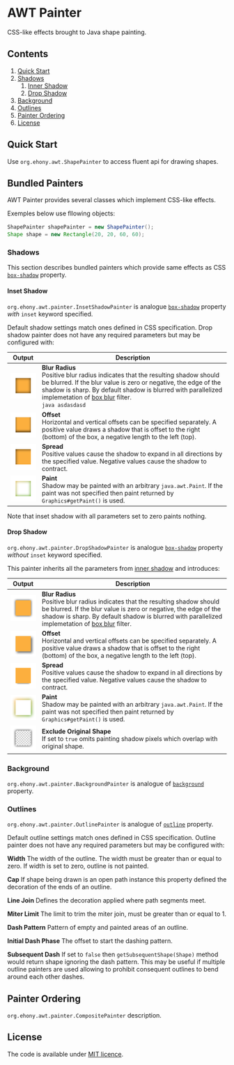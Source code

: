 # AWT Painter

CSS-like effects brought to Java shape painting.

## Contents

1. [Quick Start](#quick-start)
2. [Shadows](#shadows)
    1. [Inner Shadow](#inner-shadow)
    2. [Drop Shadow](#drop-shadow)
3. [Background](#background)
4. [Outlines](#outlines)
5. [Painter Ordering](#painter-ordering)
6. [License](#license)

## Quick Start

Use `org.ehony.awt.ShapePainter` to access fluent api for drawing shapes.

## Bundled Painters

AWT Painter provides several classes which implement CSS-like effects.

Exemples below use fllowing objects:
```java
ShapePainter shapePainter = new ShapePainter();
Shape shape = new Rectangle(20, 20, 60, 60);
```

### Shadows

This section describes bundled painters which provide same effects as CSS [`box-shadow`][1] property.

#### Inset Shadow

`org.ehony.awt.painter.InsetShadowPainter` is analogue [`box-shadow`][1] property _with_ `inset` keyword specified.

Default shadow settings match ones defined in CSS specification. Drop shadow painter does not have any required parameters but may be configured with:

| Output | Description |
| ------ | ----------- |
| ![Blur Radius](docs/inset-shadow-blur-radius.png) | **Blur Radius**<br/> Positive blur radius indicates that the resulting shadow should be blurred. If the blur value is zero or negative, the edge of the shadow is sharp. By default shadow is blurred with parallelized implemetation of [box blur](http://en.wikipedia.org/wiki/Box_blur) filter.<br/> ```java asdasdasd ``` |
| ![Offset](docs/inset-shadow-offset.png) | **Offset**<br/> Horizontal and vertical offsets can be specified separately. A positive value draws a shadow that is offset to the right (bottom) of the box, a negative length to the left (top). |
| ![Spread](docs/inset-shadow-spread.png) | **Spread**<br/> Positive values cause the shadow to expand in all directions by the specified value. Negative values cause the shadow to contract. |
| ![Paint](docs/inset-shadow-paint.png) | **Paint**<br/> Shadow may be painted with an arbitrary `java.awt.Paint`. If the paint was not specified then paint returned by `Graphics#getPaint()` is used. |

Note that inset shadow with all parameters set to zero paints nothing.

#### Drop Shadow

`org.ehony.awt.painter.DropShadowPainter` is analogue [`box-shadow`][1] property _without_ `inset` keyword specified.

This painter inherits all the parameters from [inner shadow](#inner-shadow) and introduces:

| Output | Description |
| ------ | ----------- |
| ![Blur Radius](docs/drop-shadow-blur-radius.png) | **Blur Radius**<br/> Positive blur radius indicates that the resulting shadow should be blurred. If the blur value is zero or negative, the edge of the shadow is sharp. By default shadow is blurred with parallelized implemetation of [box blur](http://en.wikipedia.org/wiki/Box_blur) filter. |
| ![Offset](docs/drop-shadow-offset.png) | **Offset**<br/> Horizontal and vertical offsets can be specified separately. A positive value draws a shadow that is offset to the right (bottom) of the box, a negative length to the left (top). |
| ![Spread](docs/drop-shadow-spread.png) | **Spread**<br/> Positive values cause the shadow to expand in all directions by the specified value. Negative values cause the shadow to contract. |
| ![Paint](docs/drop-shadow-paint.png) | **Paint**<br/> Shadow may be painted with an arbitrary `java.awt.Paint`. If the paint was not specified then paint returned by `Graphics#getPaint()` is used. |
| ![Exclude Original Shape](docs/drop-shadow-exclude.png) | **Exclude Original Shape**<br/> If set to `true` omits painting shadow pixels which overlap with original shape. |

### Background

`org.ehony.awt.painter.BackgroundPainter` is analogue of [`background`](http://www.w3.org/TR/css3-background/#background) property.

### Outlines

`org.ehony.awt.painter.OutlinePainter` is analogue of [`outline`](http://www.w3.org/TR/CSS21/ui.html#dynamic-outlines) property.

Default outline settings match ones defined in CSS specification. Outline painter does not have any required parameters but may be configured with:

**Width** The width of the outline. The width must be greater than or equal to zero. If width is set to zero, outline is not painted.

**Cap** If shape being drawn is an open path instance this property defined the decoration of the ends of an outline.

**Line Join** Defines the decoration applied where path segments meet.

**Miter Limit** The limit to trim the miter join, must be greater than or equal to 1.

**Dash Pattern** Pattern of empty and painted areas of an outline.

**Initial Dash Phase** The offset to start the dashing pattern.

**Subsequent Dash** If set to `false` then `getSubsequentShape(Shape)` method would return shape ignoring the dash pattern. This may be useful if multiple outline painters are used allowing to prohibit consequent outlines to bend around each other dashes.

## Painter Ordering

`org.ehony.awt.painter.CompositePainter` description.

## License

The code is available under [MIT licence](LICENSE.txt).

[1]: http://www.w3.org/TR/css3-background/#box-shadow

